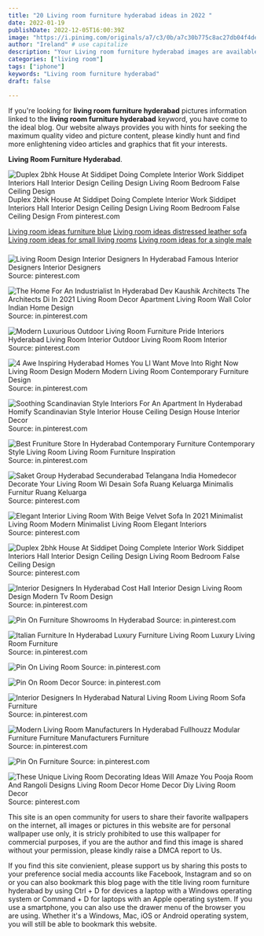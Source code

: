 ```yaml
---
title: "20 Living room furniture hyderabad ideas in 2022 "
date: 2022-01-19
publishDate: 2022-12-05T16:00:39Z
image: "https://i.pinimg.com/originals/a7/c3/0b/a7c30b775c8ac27db04f4de6ee80c518.jpg"
author: "Ireland" # use capitalize
description: "Your Living room furniture hyderabad images are available. Living room furniture hyderabad are a topic that is being searched for and liked by netizens now. You can Find and Download the Living room furniture hyderabad files here. Get all royalty-free photos and vectors."
categories: ["living room"]
tags: ["iphone"]
keywords: "Living room furniture hyderabad"
draft: false

---
```


If you're looking for **living room furniture hyderabad** pictures information linked to the **living room furniture hyderabad** keyword, you have come to the ideal  blog.  Our website always  provides you with  hints  for seeking  the maximum  quality video and picture  content, please kindly hunt and find more enlightening video articles and graphics  that fit your interests.

**Living Room Furniture Hyderabad**. 

![Duplex 2bhk House At Siddipet Doing Complete Interior Work Siddipet Interiors Hall Interior Design Ceiling Design Living Room Bedroom False Ceiling Design](https://i.pinimg.com/originals/23/29/df/2329df6de15916c16973c87af77be209.jpg "Duplex 2bhk House At Siddipet Doing Complete Interior Work Siddipet Interiors Hall Interior Design Ceiling Design Living Room Bedroom False Ceiling Design")
Duplex 2bhk House At Siddipet Doing Complete Interior Work Siddipet Interiors Hall Interior Design Ceiling Design Living Room Bedroom False Ceiling Design From pinterest.com

[Living room ideas furniture blue](/living-room-ideas-furniture-blue/)
[Living room ideas distressed leather sofa](/living-room-ideas-distressed-leather-sofa/)
[Living room ideas for small living rooms](/living-room-ideas-for-small-living-rooms/)
[Living room ideas for a single male](/living-room-ideas-for-a-single-male/)



### 

 


![Living Room Design Interior Designers In Hyderabad Famous Interior Designers Interior Designers](https://i.pinimg.com/originals/a1/3f/58/a13f58e2e3ec64c7c92924295bc1c9b9.jpg "Living Room Design Interior Designers In Hyderabad Famous Interior Designers Interior Designers")
Source: pinterest.com

 

![The Home For An Industrialist In Hyderabad Dev Kaushik Architects The Architects Di In 2021 Living Room Decor Apartment Living Room Wall Color Indian Home Design](https://i.pinimg.com/originals/50/6d/67/506d6752cca683056b3b1c56978c498b.jpg "The Home For An Industrialist In Hyderabad Dev Kaushik Architects The Architects Di In 2021 Living Room Decor Apartment Living Room Wall Color Indian Home Design")
Source: in.pinterest.com

 

![Modern Luxurious Outdoor Living Room Furniture Pride Interiors Hyderabad Living Room Interior Outdoor Living Room Room Interior](https://i.pinimg.com/originals/8f/0c/32/8f0c3245c4c6e6697a70c996c62ab688.jpg "Modern Luxurious Outdoor Living Room Furniture Pride Interiors Hyderabad Living Room Interior Outdoor Living Room Room Interior")
Source: pinterest.com

 

![4 Awe Inspiring Hyderabad Homes You Ll Want Move Into Right Now Living Room Design Modern Modern Living Room Contemporary Furniture Design](https://i.pinimg.com/originals/ae/01/59/ae015965682929a8414d3d2a4db4645c.jpg "4 Awe Inspiring Hyderabad Homes You Ll Want Move Into Right Now Living Room Design Modern Modern Living Room Contemporary Furniture Design")
Source: in.pinterest.com

 

![Soothing Scandinavian Style Interiors For An Apartment In Hyderabad Homify Scandinavian Style Interior House Ceiling Design House Interior Decor](https://i.pinimg.com/originals/91/b5/c8/91b5c828e7befba88cd4dd1677337f74.png "Soothing Scandinavian Style Interiors For An Apartment In Hyderabad Homify Scandinavian Style Interior House Ceiling Design House Interior Decor")
Source: in.pinterest.com

 

![Best Fruniture Store In Hyderabad Contemporary Furniture Contemporary Style Living Room Living Room Furniture Inspiration](https://i.pinimg.com/originals/54/94/a2/5494a282c9879a5263bc597392adc19b.jpg "Best Fruniture Store In Hyderabad Contemporary Furniture Contemporary Style Living Room Living Room Furniture Inspiration")
Source: in.pinterest.com

 

![Saket Group Hyderabad Secunderabad Telangana India Homedecor Decorate Your Living Room Wi Desain Sofa Ruang Keluarga Minimalis Furnitur Ruang Keluarga](https://i.pinimg.com/originals/1d/87/79/1d87796cead3a78eb72b93088125cc4b.jpg "Saket Group Hyderabad Secunderabad Telangana India Homedecor Decorate Your Living Room Wi Desain Sofa Ruang Keluarga Minimalis Furnitur Ruang Keluarga")
Source: pinterest.com

 

![Elegant Interior Living Room With Beige Velvet Sofa In 2021 Minimalist Living Room Modern Minimalist Living Room Elegant Interiors](https://i.pinimg.com/originals/ff/8e/02/ff8e0260d8634c136eb8cdd8bacfaaf2.jpg "Elegant Interior Living Room With Beige Velvet Sofa In 2021 Minimalist Living Room Modern Minimalist Living Room Elegant Interiors")
Source: pinterest.com

 

![Duplex 2bhk House At Siddipet Doing Complete Interior Work Siddipet Interiors Hall Interior Design Ceiling Design Living Room Bedroom False Ceiling Design](https://i.pinimg.com/originals/23/29/df/2329df6de15916c16973c87af77be209.jpg "Duplex 2bhk House At Siddipet Doing Complete Interior Work Siddipet Interiors Hall Interior Design Ceiling Design Living Room Bedroom False Ceiling Design")
Source: pinterest.com

 

![Interior Designers In Hyderabad Cost Hall Interior Design Living Room Design Modern Tv Room Design](https://i.pinimg.com/originals/36/f6/7b/36f67b096778be6848176d509f9427fc.png "Interior Designers In Hyderabad Cost Hall Interior Design Living Room Design Modern Tv Room Design")
Source: in.pinterest.com

 

![Pin On Furniture Showrooms In Hyderabad](https://i.pinimg.com/originals/5d/93/b3/5d93b39841246ee6a934213a05a3905a.jpg "Pin On Furniture Showrooms In Hyderabad")
Source: in.pinterest.com

 

![Italian Furniture In Hyderabad Luxury Furniture Living Room Luxury Living Room Furniture](https://i.pinimg.com/originals/f0/25/8b/f0258be6db8a8466f7785666cd27a57c.png "Italian Furniture In Hyderabad Luxury Furniture Living Room Luxury Living Room Furniture")
Source: in.pinterest.com

 

![Pin On Living Room](https://i.pinimg.com/originals/32/dd/f0/32ddf031273f7781c2265a124b5535ad.jpg "Pin On Living Room")
Source: in.pinterest.com

 

![Pin On Room Decor](https://i.pinimg.com/736x/d6/5b/e5/d65be5f2f5ed4fe9088e0910ac242d93.jpg "Pin On Room Decor")
Source: in.pinterest.com

 

![Interior Designers In Hyderabad Natural Living Room Living Room Sofa Furniture](https://i.pinimg.com/originals/ef/5c/7e/ef5c7ead04b3bb840a7de70b3c46c9f5.jpg "Interior Designers In Hyderabad Natural Living Room Living Room Sofa Furniture")
Source: in.pinterest.com

 

![Modern Living Room Manufacturers In Hyderabad Fullhouzz Modular Furniture Furniture Manufacturers Furniture](https://i.pinimg.com/564x/33/b8/4e/33b84e5a14faca86a6efb560a51a79a2.jpg "Modern Living Room Manufacturers In Hyderabad Fullhouzz Modular Furniture Furniture Manufacturers Furniture")
Source: in.pinterest.com

 

![Pin On Furniture](https://i.pinimg.com/originals/71/76/37/717637855f6ba49c09fc8b27a08a6946.jpg "Pin On Furniture")
Source: in.pinterest.com

 

![These Unique Living Room Decorating Ideas Will Amaze You Pooja Room And Rangoli Designs Living Room Decor Home Decor Diy Living Room Decor](https://i.pinimg.com/originals/a7/c3/0b/a7c30b775c8ac27db04f4de6ee80c518.jpg "These Unique Living Room Decorating Ideas Will Amaze You Pooja Room And Rangoli Designs Living Room Decor Home Decor Diy Living Room Decor")
Source: pinterest.com

 

This site is an open community for users to share their favorite wallpapers on the internet, all images or pictures in this website are for personal wallpaper use only, it is stricly prohibited to use this wallpaper for commercial purposes, if you are the author and find this image is shared without your permission, please kindly raise a DMCA report to Us.

If you find this site convienient, please support us by sharing this posts to your preference social media accounts like Facebook, Instagram and so on or you can also bookmark this blog page with the title living room furniture hyderabad by using Ctrl + D for devices a laptop with a Windows operating system or Command + D for laptops with an Apple operating system. If you use a smartphone, you can also use the drawer menu of the browser you are using. Whether it's a Windows, Mac, iOS or Android operating system, you will still be able to bookmark this website.
